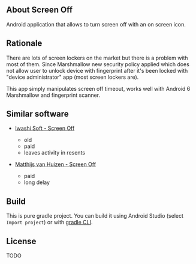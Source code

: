 ## About Screen Off

Android application that allows to turn screen off with an on screen icon.

## Rationale

There are lots of screen lockers on the market but there is a problem with most of them. Since Marshmallow new security policy applied which does not allow user to unlock device with fingerprint after it's been locked with "device administrator" app (most screen lockers are).

This app simply manipulates screen off timeout, works well with Android 6 Marshmallow and fingerprint scanner.

## Similar software

- [Iwashi Soft - Screen Off](https://play.google.com/store/apps/details?id=com.iwashisoft.screenoff)

  - old
  - paid
  - leaves activity in resents

- [Matthijs van Huizen - Screen Off](https://play.google.com/store/apps/details?id=nl.matthijsvh.screenoff)

  - paid
  - long delay

## Build

This is pure gradle project. You can build it using Android Studio (select `Import project`) or with [gradle CLI](http://developer.android.com/tools/building/building-cmdline.html).

## License

TODO
